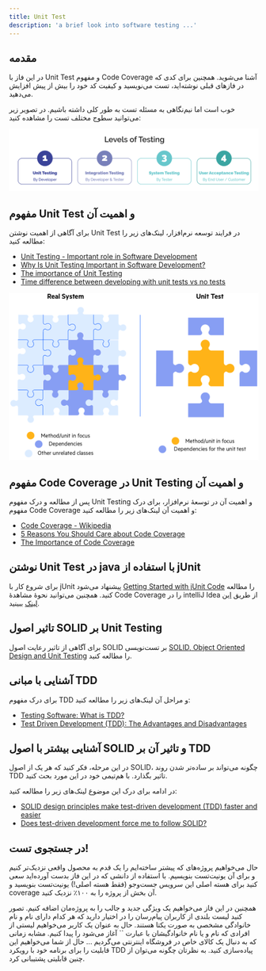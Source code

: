 ```yaml
---
title: Unit Test
description: 'a brief look into software testing ...'
---
```


## مقدمه
در این فاز با Unit Test
و مفهوم Code Coverage
آشنا می‌شوید. همچنین برای کدی که در فازهای قبلی نوشته‌اید، تست می‌نویسید و کیفیت کد خود را بیش از پیش افزایش می‌دهید.

خوب است اما نیم‌نگاهی به مسئله تست به طور کلی داشته باشیم. در تصویر زیر می‌توانید سطوج مختلف تست را مشاهده کنید:

![](images/phase04-level-of-testing.png)

## مفهوم Unit Test و اهمیت آن

برای آگاهی از اهمیت نوشتن Unit Test
در فرایند توسعه نرم‌افزار، لینک‌های زیر را مطالعه کنید:

-   [Unit Testing - Important role in Software Development](https://medium.com/nonstopio/unit-testing-important-role-in-software-development-1f52f7c810f8)
-   [Why Is Unit Testing Important in Software Development?](https://performancelabus.com/unit-testing-importance/)
-   [The importance of Unit Testing](https://fortegrp.com/the-importance-of-unit-testing/)
-   [Time difference between developing with unit tests vs no tests](https://softwareengineering.stackexchange.com/questions/322256/time-difference-between-developing-with-unit-tests-vs-no-tests)


![](images/phase04-Top-Reasons-To-Unit-Test.png)

## مفهوم Code Coverage در Unit Testing و اهمیت آن

پس از مطالعه و درک مفهوم Unit Testing
و اهمیت آن در توسعۀ‌ نرم‌افزار، برای درک مفهوم Code Coverage
و اهمیت آن لینک‌های زیر را مطالعه کنید:

-   [Code Coverage - Wikipedia](https://en.wikipedia.org/wiki/Code_coverage)
-   [5 Reasons You Should Care about Code Coverage](https://eldarion.com/blog/2017/07/13/5-reasons-you-should-care-about-code-coverage/)
-   [The Importance of Code Coverage](https://blog.cloudboost.io/the-importance-of-code-coverage-9b4d513f39b4)

## نوشتن Unit Test در java با استفاده از jUnit

برای شروع کار با jUnit پیشنهاد می‌شود [Getting Started with jUnit Code](https://riptutorial.com/junit) را مطالعه کنید. همچنین می‌توانید نحوۀ مشاهدۀ Code Coverage
را در intelliJ Idea از طریق [این لینک](https://www.jetbrains.com/help/idea/running-test-with-coverage.html) ببینید.


## تاثیر اصول SOLID بر Unit Testing

برای آگاهی از تاثیر رعایت اصول SOLID
بر تست‌نویسی [SOLID, Object Oriented Design and Unit Testing](https://huestones.co.uk/2015/06/solid-object-oriented-design-and-unit-testing/)
را مطالعه کنید.


## آشنایی با مبانی TDD

برای درک مفهوم TDD
و مراحل آن لینک‌های زیر را مطالعه کنید:

-   [Testing Software: What is TDD?](https://medium.com/javascript-scene/testing-software-what-is-tdd-459b2145405c)
-   [Test Driven Development (TDD): The Advantages and Disadvantages](https://medium.com/@stevenpcurtis.sc/test-driven-development-tdd-the-advantages-and-disadvantages-5347899ead90)

## آشنایی بیشتر با اصول SOLID و تاثیر آن بر TDD

در این مرحله، فکر کنید که هر یک از اصول SOLID،
چگونه می‌تواند بر ساده‌تر شدن روند TDD
تاثیر بگذارد. با هم‌تیمی خود در این مورد بحث کنید.

در ادامه برای درک این موضوع لینک‌های زیر را مطالعه کنید:

-   [SOLID design principles make test-driven development (TDD) faster and easier](https://medium.com/ibm-garage/solid-design-principles-makes-test-driven-development-faster-and-easier-35c9eec22ff1)
-   [Does test-driven development force me to follow SOLID?](https://softwareengineering.stackexchange.com/a/111868)

## در جستجوی تست! 

حال می‌خواهیم پروژه‌های که پیشتر ساخته‌ایم را یک قدم به محصول واقعی نزدیک‌تر کنیم و برای آن یونیت‌تست بنویسیم. با استفاده از دانشی که در این فاز بدست آورده‌اید سعی کنید برای هسته اصلی این سرویس جست‌وجو (فقط هسته اصلی!) یونیت‌تست بنویسید و coverage آن بخش از پروژه را به ۱۰۰٪ نزدیک کنید.

همچنین در این فاز می‌خواهیم یک ویژگی جدید و جالب را به پروژه‌مان اضافه کنیم. تصور کنید لیست بلندی از کاربران پیام‌رسان را در اختیار دارید که هر کدام دارای  نام و نام خانوادگی مشخصی  به صورت یکتا هستند. حال به عنوان یک کاربر می‌خواهیم لیستی از افرادی که نام و یا نام خانوادگیشان با عبارت `` آغاز می‌شود را پیدا کنیم. مشابه زمانی که به دنبال یک کالای خاص در فروشگاه اینترنتی می‌گردیم ...
حال از شما می‌خواهیم این قابلیت را برای برنامه خود با رویکرد TDD پیاده‌سازی کنید. به نظرتان چگونه می‌توان از چنین قابلیتی پشتیبانی کرد.

